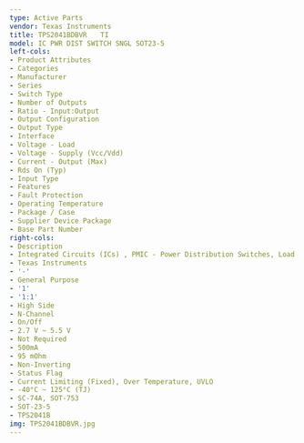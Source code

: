 ```yaml
---
type: Active Parts
vendor: Texas Instruments
title: TPS2041BDBVR　　TI
model: IC PWR DIST SWITCH SNGL SOT23-5
left-cols:
- Product Attributes
- Categories
- Manufacturer
- Series
- Switch Type
- Number of Outputs
- Ratio - Input:Output
- Output Configuration
- Output Type
- Interface
- Voltage - Load
- Voltage - Supply (Vcc/Vdd)
- Current - Output (Max)
- Rds On (Typ)
- Input Type
- Features
- Fault Protection
- Operating Temperature
- Package / Case
- Supplier Device Package
- Base Part Number
right-cols:
- Description
- Integrated Circuits (ICs) , PMIC - Power Distribution Switches, Load Drivers
- Texas Instruments
- '-'
- General Purpose
- '1'
- '1:1'
- High Side
- N-Channel
- On/Off
- 2.7 V ~ 5.5 V
- Not Required
- 500mA
- 95 mOhm
- Non-Inverting
- Status Flag
- Current Limiting (Fixed), Over Temperature, UVLO
- -40°C ~ 125°C (TJ)
- SC-74A, SOT-753
- SOT-23-5
- TPS2041B
img: TPS2041BDBVR.jpg
---
```

